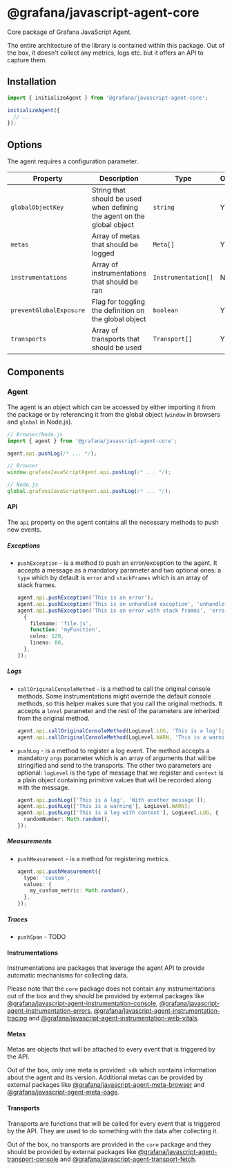 # @grafana/javascript-agent-core

Core package of Grafana JavaScript Agent.

The entire architecture of the library is contained within this package. Out of the box, it doesn't collect any metrics,
logs etc. but it offers an API to capture them.

## Installation

```ts
import { initializeAgent } from '@grafana/javascript-agent-core';

initializeAgent({
  // ...
});
```

## Options

The agent requires a configuration parameter.

| Property                | Description                                                             | Type                | Optional | Default Value            |
| ----------------------- | ----------------------------------------------------------------------- | ------------------- | -------- | ------------------------ |
| `globalObjectKey`       | String that should be used when defining the agent on the global object | `string`            | Y        | `grafanaJavaScriptAgent` |
| `metas`                 | Array of metas that should be logged                                    | `Meta[]`            | Y        | `[]`                     |
| `instrumentations`      | Array of instrumentations that should be ran                            | `Instrumentation[]` | N        | `[]`                     |
| `preventGlobalExposure` | Flag for toggling the definition on the global object                   | `boolean`           | Y        | `false`                  |
| `transports`            | Array of transports that should be used                                 | `Transport[]`       | Y        | `[]`                     |

## Components

### Agent

The agent is an object which can be accessed by either importing it from the package or by referencing it from the
global object (`window` in browsers and `global` in Node.js).

```ts
// Browser/Node.js
import { agent } from '@grafana/javascript-agent-core';

agent.api.pushLog(/* ... */);

// Browser
window.grafanaJavaScriptAgent.api.pushLog(/* ... */);

// Node.js
global.grafanaJavaScriptAgent.api.pushLog(/* ... */);
```

#### API

The `api` property on the agent contains all the necessary methods to push new events.

##### Exceptions

- `pushException` - is a method to push an error/exception to the agent. It accepts a message as a mandatory parameter
  and two optional ones: a `type` which by default is `error` and `stackFrames` which is an array of stack frames.

  ```ts
  agent.api.pushException('This is an error');
  agent.api.pushException('This is an unhandled exception', 'unhandledException');
  agent.api.pushException('This is an error with stack frames', 'error', [
    {
      filename: 'file.js',
      function: 'myFunction',
      colno: 120,
      lineno: 80,
    },
  ]);
  ```

##### Logs

- `callOriginalConsoleMethod` - is a method to call the original console methods. Some instrumentations might override
  the default console methods, so this helper makes sure that you call the original methods. It accepts a `level`
  parameter and the rest of the parameters are inherited from the original method.

  ```ts
  agent.api.callOriginalConsoleMethod(LogLevel.LOG, 'This is a log');
  agent.api.callOriginalConsoleMethod(LogLevel.WARN, 'This is a warning');
  ```

- `pushLog` - is a method to register a log event. The method accepts a mandatory `args` parameter which is an array of
  arguments that will be stringified and send to the transports. The other two parameters are optional: `logLevel` is
  the type of message that we register and `context` is a plain object containing primitive values that will be
  recorded along with the message.

  ```ts
  agent.api.pushLog(['This is a log', 'With another message']);
  agent.api.pushLog(['This is a warning'], LogLevel.WARN);
  agent.api.pushLog(['This is a log with context'], LogLevel.LOG, {
    randomNumber: Math.random(),
  });
  ```

##### Measurements

- `pushMeasurement` - is a method for registering metrics.

  ```ts
  agent.api.pushMeasurement({
    type: 'custom',
    values: {
      my_custom_metric: Math.random(),
    },
  });
  ```

##### Traces

- `pushSpan` - TODO

#### Instrumentations

Instrumentations are packages that leverage the agent API to provide automatic mechanisms for collecting data.

Please note that the `core` package does not contain any instrumentations out of the box and they should be provided by
external packages like [@grafana/javascript-agent-instrumentation-console](https://github.com/grafana/grafana-javascript-agent/tree/main/packages/instrumentation-console),
[@grafana/javascript-agent-instrumentation-errors](https://github.com/grafana/grafana-javascript-agent/tree/main/packages/instrumentation-errors),
[@grafana/javascript-agent-instrumentation-tracing](https://github.com/grafana/grafana-javascript-agent/tree/main/packages/instrumentation-tracing)
and [@grafana/javascript-agent-instrumentation-web-vitals](https://github.com/grafana/grafana-javascript-agent/tree/main/packages/instrumentation-web-vitals).

#### Metas

Metas are objects that will be attached to every event that is triggered by the API.

Out of the box, only one meta is provided: `sdk` which contains information about the agent and its version. Additional
metas can be provided by external packages like [@grafana/javascript-agent-meta-browser](https://github.com/grafana/grafana-javascript-agent/tree/main/packages/meta-browser)
and [@grafana/javascript-agent-meta-page](https://github.com/grafana/grafana-javascript-agent/tree/main/packages/meta-page).

#### Transports

Transports are functions that will be called for every event that is triggered by the API. They are used to do
something with the data after collecting it.

Out of the box, no transports are provided in the `core` package and they should be provided by external packages like
[@grafana/javascript-agent-transport-console](https://github.com/grafana/grafana-javascript-agent/tree/main/packages/transport-console)
and [@grafana/javascript-agent-transport-fetch](https://github.com/grafana/grafana-javascript-agent/tree/main/packages/transport-fetch).
